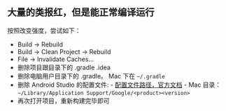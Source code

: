 ## 大量的类报红，但是能正常编译运行

按照改变强度，尝试如下：

- Build -> Rebuild
- Build -> Clean Project -> Rebuild
- File -> Invalidate Caches...
- 删除项目跟目录下的 .gradle .idea
- 删除电脑用户目录下的 .gradle。 Mac 下在 `~/.gradle`
- 删除 Android Studio 的配置文件:
      - [配置文件路径，官方文档](https://developer.android.com/studio/intro/studio-config)
      - Mac 目录：`~/Library/Application Support/Google/<product><version>`
- 再次打开项目，重新构建完毕即可